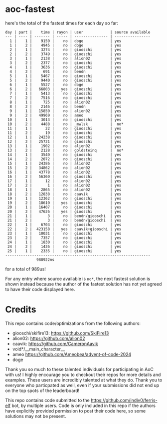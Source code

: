 # aoc-fastest

here's the total of the fastest times for each day so far:
```
day | part |    time | rayon | user            | source available
--- | ---- | ------- | ----- | --------------- | ----------------
  1 |    1 |    9150 |    no | doge            | yes
  1 |    2 |    4945 |    no | doge            | yes
  2 |    1 |    3274 |    no | giooschi        | yes
  2 |    2 |    3749 |    no | giooschi        | yes
  3 |    1 |    2138 |    no | alion02         | yes
  3 |    2 |    2377 |    no | giooschi        | yes
  4 |    1 |    3636 |    no | giooschi        | yes
  4 |    2 |     691 |    no | bendn           | yes
  5 |    1 |    5467 |    no | giooschi        | yes
  5 |    2 |    9440 |    no | giooschi        | yes
  6 |    1 |    5527 |    no | doge            | yes
  6 |    2 |   66803 |   yes | giooschi        | yes
  7 |    1 |    5413 |    no | giooschi        | yes
  7 |    2 |    7516 |    no | giooschi        | yes
  8 |    1 |     725 |    no | alion02         | yes
  8 |    2 |    2146 |    no | bendn           | yes
  9 |    1 |   15850 |    no | alion02         | yes
  9 |    2 |   49969 |    no | ameo            | yes
 10 |    1 |    3013 |    no | giooschi        | yes
 10 |    2 |    4488 |    no | _mwlsk          |  no*
 11 |    1 |      22 |    no | giooschi        | yes
 11 |    2 |      19 |    no | giooschi        | yes
 12 |    1 |   24238 |    no | giooschi        | yes
 12 |    2 |   25721 |    no | giooschi        | yes
 13 |    1 |    1902 |    no | alion02         | yes
 13 |    2 |    2128 |    no | goldsteinq      |  no*
 14 |    1 |    3540 |    no | giooschi        | yes
 14 |    2 |    2072 |    no | giooschi        | yes
 15 |    1 |   24386 |    no | alion02         | yes
 15 |    2 |   34862 |    no | alion02         | yes
 16 |    1 |   43778 |    no | alion02         | yes
 16 |    2 |   56360 |    no | giooschi        | yes
 17 |    1 |      12 |    no | alion02         | yes
 17 |    2 |       1 |    no | alion02         | yes
 18 |    1 |    2865 |    no | alion02         | yes
 18 |    2 |   12838 |    no | caavik          | yes
 19 |    1 |   12362 |    no | giooschi        | yes
 19 |    2 |   18610 |   yes | giooschi        | yes
 20 |    1 |   16407 |    no | giooschi        | yes
 20 |    2 |   47626 |   yes | giooschi        | yes
 21 |    1 |       3 |    no | bendn/giooschi  | yes
 21 |    2 |       3 |    no | bendn/giooschi  | yes
 22 |    1 |    6703 |    no | giooschi        | yes
 22 |    2 |  423158 |   yes | caavik+giooschi | yes
 23 |    1 |   10031 |    no | giooschi        | yes
 23 |    2 |    7357 |    no | giooschi        | yes
 24 |    1 |    1830 |    no | giooschi        | yes
 24 |    2 |    1436 |    no | giooschi        | yes
 25 |    1 |    2335 |    no | giooschi        | yes
-----------------------------------------------------------------
              988922ns
```
for a total of 989us!

For any entry where source available is `no*`, the next fastest solution is
shown instead because the author of the fastest solution has not yet agreed to
have their code displayed here.

# Credits

This repo contains code/optimizations from the following authors:

- giooschi/skifire13: https://github.com/SkiFire13
- alion02: https://github.com/alion02
- caavik: https://github.com/CameronAavik
- void*/\_\_main\_character\_\_
- ameo https://github.com/Ameobea/advent-of-code-2024
- doge

Thank you so much to these talented individuals for participating in AoC with us!
I highly encourage you to checkout their repos for more details and examples.
These users are incredibly talented at what they do.
Thank you to everyone who particpated as well, even if your submissions did not end up on the top spots of the leaderboard!

This repo contains code submitted to the https://github.com/indiv0/ferris-elf bot, by multiple users.
Code is only included in this repo if the authors have explicitly provided permission to post their code here, so some solutions may not be present.
